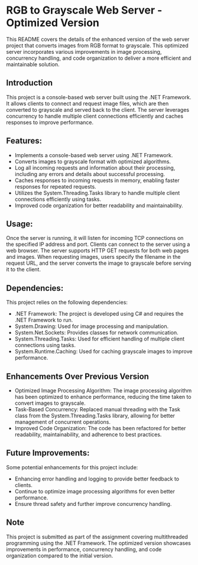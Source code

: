 # RGB to Grayscale Web Server - Optimized Version

This README covers the details of the enhanced version of the web server project that converts images from RGB format to grayscale. This optimized server incorporates various improvements in image processing, concurrency handling, and code organization to deliver a more efficient and maintainable solution.

## Introduction
This project is a console-based web server built using the .NET Framework. It allows clients to connect and request image files, which are then converted to grayscale and served back to the client. The server leverages concurrency to handle multiple client connections efficiently and caches responses to improve performance.

## Features:
- Implements a console-based web server using .NET Framework.
- Converts images to grayscale format with optimized algorithms.
- Log all incoming requests and information about their processing, including any errors and details about successful processing.
- Caches responses to incoming requests in memory, enabling faster responses for repeated requests.
- Utilizes the System.Threading.Tasks library to handle multiple client connections efficiently using tasks.
- Improved code organization for better readability and maintainability.

## Usage:
Once the server is running, it will listen for incoming TCP connections on the specified IP address and port. Clients can connect to the server using a web browser. The server supports HTTP GET requests for both web pages and images. When requesting images, users specify the filename in the request URL, and the server converts the image to grayscale before serving it to the client.

## Dependencies:
This project relies on the following dependencies:
- .NET Framework: The project is developed using C# and requires the .NET Framework to run.
- System.Drawing: Used for image processing and manipulation.
- System.Net.Sockets: Provides classes for network communication.
- System.Threading.Tasks: Used for efficient handling of multiple client connections using tasks.
- System.Runtime.Caching: Used for caching grayscale images to improve performance.

## Enhancements Over Previous Version
- Optimized Image Processing Algorithm: The image processing algorithm has been optimized to enhance performance, reducing the time taken to convert images to grayscale.
- Task-Based Concurrency: Replaced manual threading with the Task class from the System.Threading.Tasks library, allowing for better management of concurrent operations.
- Improved Code Organization: The code has been refactored for better readability, maintainability, and adherence to best practices.

## Future Improvements:
Some potential enhancements for this project include:
- Enhancing error handling and logging to provide better feedback to clients.
- Continue to optimize image processing algorithms for even better performance.
- Ensure thread safety and further improve concurrency handling.

## Note
This project is submitted as part of the assignment covering multithreaded programming using the .NET Framework. The optimized version showcases improvements in performance, concurrency handling, and code organization compared to the initial version.
